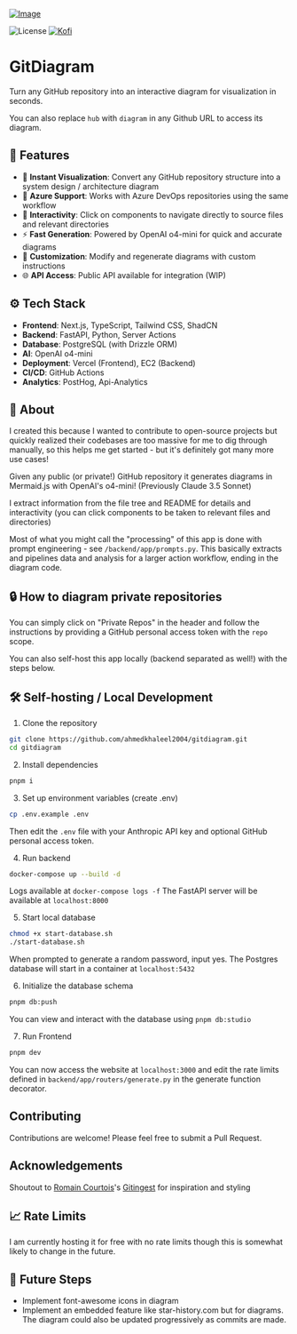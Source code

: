 [![Image](./docs/readme_img.png "GitDiagram Front Page")](https://gitdiagram.com/)

![License](https://img.shields.io/badge/license-MIT-blue.svg)
[![Kofi](https://img.shields.io/badge/Kofi-F16061.svg?logo=ko-fi&logoColor=white)](https://ko-fi.com/ahmedkhaleel2004)

# GitDiagram

Turn any GitHub repository into an interactive diagram for visualization in seconds.

You can also replace `hub` with `diagram` in any Github URL to access its diagram.

## 🚀 Features

- 👀 **Instant Visualization**: Convert any GitHub repository structure into a system design / architecture diagram
- 💙 **Azure Support**: Works with Azure DevOps repositories using the same workflow
- 🎨 **Interactivity**: Click on components to navigate directly to source files and relevant directories
- ⚡ **Fast Generation**: Powered by OpenAI o4-mini for quick and accurate diagrams
- 🔄 **Customization**: Modify and regenerate diagrams with custom instructions
- 🌐 **API Access**: Public API available for integration (WIP)

## ⚙️ Tech Stack

- **Frontend**: Next.js, TypeScript, Tailwind CSS, ShadCN
- **Backend**: FastAPI, Python, Server Actions
- **Database**: PostgreSQL (with Drizzle ORM)
- **AI**: OpenAI o4-mini
- **Deployment**: Vercel (Frontend), EC2 (Backend)
- **CI/CD**: GitHub Actions
- **Analytics**: PostHog, Api-Analytics

## 🤔 About

I created this because I wanted to contribute to open-source projects but quickly realized their codebases are too massive for me to dig through manually, so this helps me get started - but it's definitely got many more use cases!

Given any public (or private!) GitHub repository it generates diagrams in Mermaid.js with OpenAI's o4-mini! (Previously Claude 3.5 Sonnet)

I extract information from the file tree and README for details and interactivity (you can click components to be taken to relevant files and directories)

Most of what you might call the "processing" of this app is done with prompt engineering - see `/backend/app/prompts.py`. This basically extracts and pipelines data and analysis for a larger action workflow, ending in the diagram code.

## 🔒 How to diagram private repositories

You can simply click on "Private Repos" in the header and follow the instructions by providing a GitHub personal access token with the `repo` scope.

You can also self-host this app locally (backend separated as well!) with the steps below.

## 🛠️ Self-hosting / Local Development

1. Clone the repository

```bash
git clone https://github.com/ahmedkhaleel2004/gitdiagram.git
cd gitdiagram
```

2. Install dependencies

```bash
pnpm i
```

3. Set up environment variables (create .env)

```bash
cp .env.example .env
```

Then edit the `.env` file with your Anthropic API key and optional GitHub personal access token.

4. Run backend

```bash
docker-compose up --build -d
```

Logs available at `docker-compose logs -f`
The FastAPI server will be available at `localhost:8000`

5. Start local database

```bash
chmod +x start-database.sh
./start-database.sh
```

When prompted to generate a random password, input yes.
The Postgres database will start in a container at `localhost:5432`

6. Initialize the database schema

```bash
pnpm db:push
```

You can view and interact with the database using `pnpm db:studio`

7. Run Frontend

```bash
pnpm dev
```

You can now access the website at `localhost:3000` and edit the rate limits defined in `backend/app/routers/generate.py` in the generate function decorator.

## Contributing

Contributions are welcome! Please feel free to submit a Pull Request.

## Acknowledgements

Shoutout to [Romain Courtois](https://github.com/cyclotruc)'s [Gitingest](https://gitingest.com/) for inspiration and styling

## 📈 Rate Limits

I am currently hosting it for free with no rate limits though this is somewhat likely to change in the future.

<!-- If you would like to bypass these, self-hosting instructions are provided. I also plan on adding an input for your own Anthropic API key.

Diagram generation:

- 1 request per minute
- 5 requests per day -->

## 🤔 Future Steps

- Implement font-awesome icons in diagram
- Implement an embedded feature like star-history.com but for diagrams. The diagram could also be updated progressively as commits are made.
